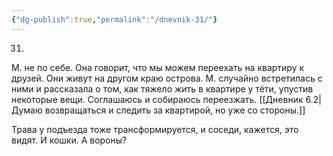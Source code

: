 ```yaml
---
{"dg-publish":true,"permalink":"/dnevnik-31/"}
---
```



31.
М. не по себе. Она говорит, что мы можем переехать на квартиру к друзей. Они живут на другом краю острова. М. случайно встретилась с ними и рассказала о том, как тяжело жить в квартире у тёти, упустив некоторые вещи. Соглашаюсь и собираюсь переезжать. [[Дневник 6.2\|Думаю возвращаться и следить за квартирой, но уже со стороны.]]

Трава у подъезда тоже трансформируется, и соседи, кажется, это видят. И кошки. А вороны?